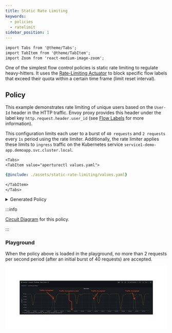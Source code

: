 ```yaml
---
title: Static Rate Limiting
keywords:
  - policies
  - ratelimit
sidebar_position: 1
---
```


```mdx-code-block
import Tabs from '@theme/Tabs';
import TabItem from '@theme/TabItem';
import Zoom from 'react-medium-image-zoom';
```

One of the simplest flow control policies is static rate limiting to regulate
heavy-hitters. It uses the [Rate-Limiting Actuator](/concepts/rate-limiter.md)
to block specific flow labels that exceed their quota within a certain time
frame (limit reset interval).

## Policy

This example demonstrates rate limiting of unique users based on the `User-Id`
header in the HTTP traffic. Envoy proxy provides this header under the label key
`http.request.header.user_id` (see [Flow Labels](/concepts/flow-label.md) for
more information).

This configuration limits each user to a burst of `40 requests` and `2 requests`
every `1s` period using the rate limiter. Additionally, the rate limiter applies
these limits to `ingress` traffic on the Kubernetes service
`service1-demo-app.demoapp.svc.cluster.local`.

```mdx-code-block
<Tabs>
<TabItem value="aperturectl values.yaml">
```

```yaml
{@include: ./assets/static-rate-limiting/values.yaml}
```

```mdx-code-block
</TabItem>
</Tabs>

```

<details><summary>Generated Policy</summary>
<p>

```yaml
{@include: ./assets/static-rate-limiting/static-rate-limiting.yaml}
```

</p>
</details>

:::info

[Circuit Diagram](./assets/static-rate-limiting/static-rate-limiting.mmd.svg)
for this policy.

:::

### Playground

When the policy above is loaded in the playground, no more than 2 requests per
second period (after an initial burst of 40 requests) are accepted.

<Zoom>

![Static Rate Limiting](./assets/static-rate-limiting/static-rate-limiting-02.png)

</Zoom>
